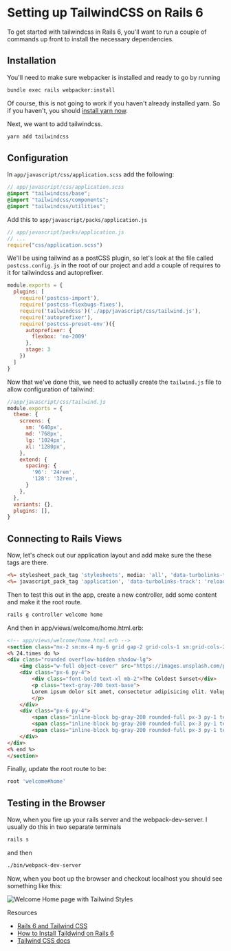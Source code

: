 # Setting up TailwindCSS on Rails 6

To get started with tailwindcss in Rails 6, you'll want to run a couple of commands up front to install the necessary dependencies.

## Installation 

You'll need to make sure webpacker is installed and ready to go by running

```bash
bundle exec rails webpacker:install
```

Of course, this is not going to work if you haven't already installed yarn. So if you haven't, you should [install yarn now](https://classic.yarnpkg.com/en/docs/install/).

Next, we want to add tailwindcss.

```bash
yarn add tailwindcss
```
## Configuration

In `app/javascript/css/application.scss` add the following:

```scss
// app/javascript/css/application.scss
@import "tailwindcss/base";
@import "tailwindcss/components";
@import "tailwindcss/utilities";
```

Add this to `app/javascript/packs/application.js`

```js
// app/javascript/packs/application.js
// ...
require("css/application.scss")
```

We'll be using tailwind as a postCSS plugin, so let's look at the file called `postcss.config.js` in the root of our project and add a couple of requires to it for tailwindcss and autoprefixer.

```js
module.exports = {
  plugins: [
    require('postcss-import'),
    require('postcss-flexbugs-fixes'),
    require('tailwindcss')('./app/javascript/css/tailwind.js'),
    require('autoprefixer'),
    require('postcss-preset-env')({
      autoprefixer: {
        flexbox: 'no-2009'
      },
      stage: 3
    })
  ]
}
```

Now that we've done this, we need to actually create the `tailwind.js` file to allow configuration of tailwind:

```js
//app/javascript/css/tailwind.js
module.exports = {
  theme: {
    screens: {
      sm: '640px',
      md: '768px',
      lg: '1024px',
      xl: '1280px',
    },
    extend: {
      spacing: {
        '96': '24rem',
        '128': '32rem',
      }
    },
  },
  variants: {},
  plugins: [],
}

```
## Connecting to Rails Views
Now, let's check out our application layout and add make sure the these tags are there.

```html.erb
<%= stylesheet_pack_tag 'stylesheets', media: 'all', 'data-turbolinks-track': 'reload' %>
<%= javascript_pack_tag 'application', 'data-turbolinks-track': 'reload' %>
```

Then to test this out in the app, create a new controller, add some content and make it the root route.

```bash
rails g controller welcome home
```

And then in app/views/welcome/home.html.erb:
```html
<!-- app/views/welcome/home.html.erb -->
<section class="mx-2 sm:mx-4 my-6 grid gap-2 grid-cols-1 sm:grid-cols-2 md:grid-cols-3 lg:grid-cols-4 xl:grid-cols-6">
<% 24.times do %>
<div class="rounded overflow-hidden shadow-lg">
    <img class="w-full object-cover" src="https://images.unsplash.com/photo-1503803548695-c2a7b4a5b875?ixlib=rb-1.2.1&ixid=eyJhcHBfaWQiOjEyMDd9&auto=format&fit=crop&w=750&q=80" alt="Sunset in the mountains">
    <div class="px-6 py-4">
        <div class="font-bold text-xl mb-2">The Coldest Sunset</div>
        <p class="text-gray-700 text-base">
        Lorem ipsum dolor sit amet, consectetur adipisicing elit. Voluptatibus quia, nulla! Maiores et perferendis eaque, exercitationem praesentium nihil.
        </p>
    </div>
    <div class="px-6 py-4">
        <span class="inline-block bg-gray-200 rounded-full px-3 py-1 text-sm font-semibold text-gray-700 mr-2">#photography</span>
        <span class="inline-block bg-gray-200 rounded-full px-3 py-1 text-sm font-semibold text-gray-700 mr-2">#travel</span>
        <span class="inline-block bg-gray-200 rounded-full px-3 py-1 text-sm font-semibold text-gray-700">#winter</span>
    </div>
</div>
<% end %>
</section>
```
Finally, update the root route to be:

```rb
root 'welcome#home'
```

## Testing in the Browser
Now, when you fire up your rails server and the webpack-dev-server. I usually do this in two separate terminals

```bash
rails s
```
and then 

```bash
./bin/webpack-dev-server
```

Now, when you boot up the browser and checkout localhost you should see something like this:

![Welcome Home page with Tailwind Styles](https://res.cloudinary.com/dnocv6uwb/image/upload/v1608346838/Screen_Shot_2020-12-18_at_6.50.01_PM_hmhapj.png)

Resources

- [Rails 6 and Tailwind CSS](https://medium.com/@davidteren/rails-6-and-tailwindcss-getting-started-42ba59e45393)
- [How to Install Taildwind on Rails 6](https://dev.to/tcgumus/how-to-install-tailwind-css-on-rails-6-0-2h3f)
- [Tailwind CSS docs](https://tailwindcss.com/docs)